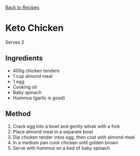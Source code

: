 [Back to Recipes](.)  
# Keto Chicken
Serves 2

## Ingredients
- 400g chicken tenders
- 1 cup almond meal
- 1 egg
- Cooking oil
- Baby spinach
- Hummus (garlic is good)
  
## Method
1. Crack egg into a bowl and gently whisk with a fork
2. Place almond meal in a separate bowl
3. Dip chicken tender intos egg, then coat with almond meal
4. In a medium pan cook chicken until golden brown
5. Serve with hummus on a bed of baby spinach 
